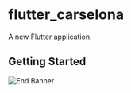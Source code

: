 # flutter_carselona

A new Flutter application.

## Getting Started



![End Banner](D:\flutterprojects\flutter_carselona\documentation\WelcomeScreen.png)